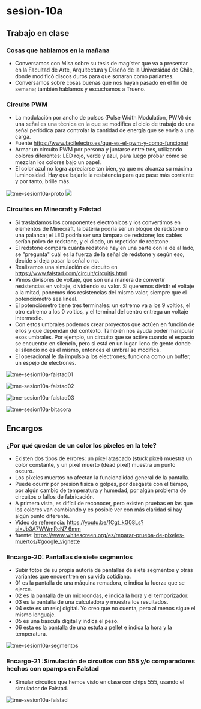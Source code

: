 # sesion-10a

## Trabajo en clase

### Cosas que hablamos en la mañana

- Conversamos con Misa sobre su tesis de magíster que va a presentar en la Facultad de Arte, Arquitectura y Diseño de la Universidad de Chile, donde modificó discos duros para que sonaran como parlantes.
- Conversamos sobre cosas buenas que nos hayan pasado en el fin de semana; también hablamos y escuchamos a Trueno.

### Circuito PWM

- La modulación por ancho de pulsos (Pulse Width Modulation, PWM) de una señal es una técnica en la que se modifica el ciclo de trabajo de una señal periódica para controlar la cantidad de energía que se envía a una carga.
- Fuente <https://www.facilelectro.es/que-es-el-pwm-y-como-funciona/>
- Armar un circuito PWM por persona y juntarse entre tres, utilizando colores diferentes: LED rojo, verde y azul, para luego probar cómo se mezclan los colores bajo un papel.
- El color azul no logra apreciarse tan bien, ya que no alcanza su máxima luminosidad. Hay que bajarle la resistencia para que pase más corriente y por tanto, brille más.

![tme-sesion10a-proto](https://github.com/user-attachments/assets/4656d376-2ce7-4d12-bcec-493906d7b1bb)
![](archivos/tme-sesion10a-proto)

### Circuitos en Minecraft y Falstad

- Si trasladamos los componentes electrónicos y los convertimos en elementos de Minecraft, la batería podría ser un bloque de redstone o una palanca; el LED podría ser una lámpara de redstone; los cables serían polvo de redstone, y el diodo, un repetidor de redstone.
- El redstone compara cuánta redstone hay en una parte con la de al lado, se "pregunta" cuál es la fuerza de la señal de redstone y según eso, decide si deja pasar la señal o no.
- Realizamos una simulación de circuito en <https://www.falstad.com/circuit/circuitjs.html>
- Vimos divisores de voltaje, que son una manera de convertir resistencias en voltaje, dividiendo su valor. Si queremos dividir el voltaje a la mitad, ponemos dos resistencias del mismo valor, siempre que el potenciómetro sea lineal.
- El potenciómetro tiene tres terminales: un extremo va a los 9 voltios, el otro extremo a los 0 voltios, y el terminal del centro entrega un voltaje intermedio.
- Con estos umbrales podemos crear proyectos que actúen en función de ellos y que dependan del contexto. También nos ayuda poder manipular esos umbrales. Por ejemplo, un circuito que se active cuando el espacio se encuentre en silencio, pero si está en un lugar lleno de gente donde el silencio no es el mismo, entonces el umbral se modifica.
- El operacional le da impulso a los electrones; funciona como un buffer, un espejo de electrones.

![tme-sesion10a-falstad01](https://github.com/user-attachments/assets/344f322d-4e13-43c4-b820-31ec1fc6c300)

![tme-sesion10a-falstad02](https://github.com/user-attachments/assets/53a3e9ec-0d25-415b-a476-4065cefae7d3)

![tme-sesion10a-falstad03](https://github.com/user-attachments/assets/fa746476-71a3-4898-afc3-a1120c16fc35)

![tme-sesion10a-bitacora](https://github.com/user-attachments/assets/6ae67461-1d70-4faf-8dbd-e621840bb018)

## Encargos

### ¿Por qué quedan de un color los píxeles en la tele?

- Existen dos tipos de errores: un píxel atascado (stuck pixel) muestra un color constante, y un píxel muerto (dead pixel) muestra un punto oscuro.
- Los píxeles muertos no afectan la funcionalidad general de la pantalla.
- Puede ocurrir por presión física o golpes, por desgaste con el tiempo, por algún cambio de temperatura y humedad, por algún problema de circuitos o fallos de fabricación.
- A primera vista, es difícil de reconocer, pero existen pruebas en las que los colores van cambiando y es posible ver con más claridad si hay algún punto diferente.
- Video de referencia: <https://youtu.be/1Cgt_kG08Ls?si=Jb3A7WWmReN7_6mm>
- fuente: <https://www.whitescreen.org/es/reparar-prueba-de-pixeles-muertos/#google_vignette>

### Encargo-20: Pantallas de siete segmentos

- Subir fotos de su propia autoría de pantallas de siete segmentos y otras variantes que encuentren en su vida cotidiana.
- 01 es la pantalla de una máquina remadora, e indica la fuerza que se ejerce.
- 02 es la pantalla de un microondas, e indica la hora y el temporizador.
- 03 es la pantalla de una calculadora y muestra los resultados.
- 04 este es un reloj digital. Yo creo que no cuenta, pero al menos sigue el mismo lenguaje.
- 05 es una báscula digital y indica el peso.
- 06 esta es la pantalla de una estufa a pellet e indica la hora y la temperatura.

![tme-sesion10a-segmentos](https://github.com/user-attachments/assets/a071d572-bd71-45a5-a84d-cbc7499d94b7)

### Encargo-21 :Simulación de circuitos con 555 y/o comparadores hechos con opamps en Falstad

- Simular circuitos que hemos visto en clase con chips 555, usando el simulador de Falstad.

![tme-sesion10a-falstad](https://github.com/user-attachments/assets/c1c47e15-9ada-4b42-bdb7-ec931fabcab8)

